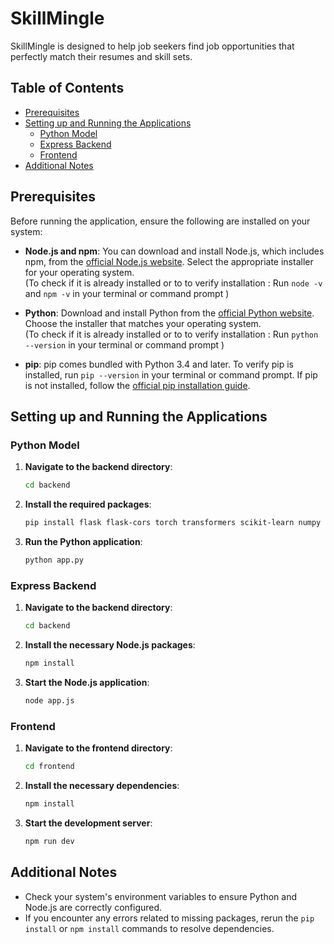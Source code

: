 # SkillMingle

SkillMingle is designed to help job seekers find job opportunities that perfectly match their resumes and skill sets.

## Table of Contents

- [Prerequisites](#prerequisites)
- [Setting up and Running the Applications](#setting-up-and-running-the-applications)
  - [Python Model](#python-model)
  - [Express Backend](#express-backend)
  - [Frontend](#frontend)
- [Additional Notes](#additional-notes)

## Prerequisites

Before running the application, ensure the following are installed on your system:

- **Node.js and npm**: You can download and install Node.js, which includes npm, from the [official Node.js website](https://nodejs.org/). Select the appropriate installer for your operating system.  
  (To check if it is already installed or to to verify installation : Run `node -v` and `npm -v` in your terminal or command prompt )
  
- **Python**: Download and install Python from the [official Python website](https://www.python.org/downloads/). Choose the installer that matches your operating system.  
  (To check if it is already installed or to to verify installation : Run `python --version` in your terminal or command prompt )
  
- **pip**: pip comes bundled with Python 3.4 and later. To verify pip is installed, run `pip --version` in your terminal or command prompt. If pip is not installed, follow the [official pip installation guide](https://pip.pypa.io/en/stable/installation/).

## Setting up and Running the Applications

### Python Model

1. **Navigate to the backend directory**:
    ```bash
    cd backend
    ```
    
2.  **Install the required packages**:
    ```bash
    pip install flask flask-cors torch transformers scikit-learn numpy
    ```
    
3. **Run the Python application**:
    ```bash
    python app.py
    ```

### Express Backend

1. **Navigate to the backend directory**:
    ```bash
    cd backend
    ```

2. **Install the necessary Node.js packages**:
    ```bash
    npm install
    ```

3. **Start the Node.js application**:
    ```bash
    node app.js
    ```

### Frontend

1. **Navigate to the frontend directory**:
    ```bash
    cd frontend
    ```

2. **Install the necessary dependencies**:
    ```bash
    npm install
    ```

3. **Start the development server**:
    ```bash
    npm run dev
    ```

## Additional Notes

- Check your system's environment variables to ensure Python and Node.js are correctly configured.
- If you encounter any errors related to missing packages, rerun the `pip install` or `npm install` commands to resolve dependencies.
